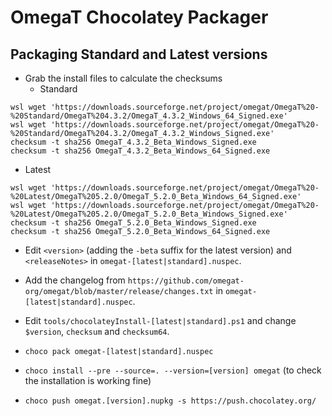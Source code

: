 # OmegaT Chocolatey Packager

## Packaging Standard and Latest versions

* Grab the install files to calculate the checksums
  * Standard
```
wsl wget 'https://downloads.sourceforge.net/project/omegat/OmegaT%20-%20Standard/OmegaT%204.3.2/OmegaT_4.3.2_Windows_64_Signed.exe'
wsl wget 'https://downloads.sourceforge.net/project/omegat/OmegaT%20-%20Standard/OmegaT%204.3.2/OmegaT_4.3.2_Windows_Signed.exe'
checksum -t sha256 OmegaT_4.3.2_Beta_Windows_Signed.exe
checksum -t sha256 OmegaT_4.3.2_Beta_Windows_64_Signed.exe
```

  * Latest
```
wsl wget 'https://downloads.sourceforge.net/project/omegat/OmegaT%20-%20Latest/OmegaT%205.2.0/OmegaT_5.2.0_Beta_Windows_64_Signed.exe'
wsl wget 'https://downloads.sourceforge.net/project/omegat/OmegaT%20-%20Latest/OmegaT%205.2.0/OmegaT_5.2.0_Beta_Windows_Signed.exe'
checksum -t sha256 OmegaT_5.2.0_Beta_Windows_Signed.exe
checksum -t sha256 OmegaT_5.2.0_Beta_Windows_64_Signed.exe
```

* Edit `<version>` (adding the `-beta` suffix for the latest version) and `<releaseNotes>` in `omegat-[latest|standard].nuspec`.
* Add the changelog from `https://github.com/omegat-org/omegat/blob/master/release/changes.txt` in `omegat-[latest|standard].nuspec`.

* Edit `tools/chocolateyInstall-[latest|standard].ps1` and change `$version`, `checksum` and `checksum64`.

* `choco pack omegat-[latest|standard].nuspec`

* `choco install --pre --source=. --version=[version] omegat` (to check the installation is working fine)

* `choco push omegat.[version].nupkg -s https://push.chocolatey.org/`
